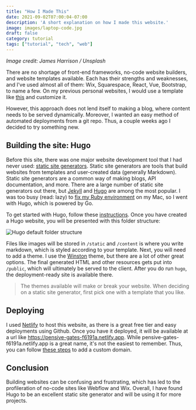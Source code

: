 ```yaml
---
title: "How I Made This"
date: 2021-09-02T07:00:04-07:00
description: 'A short explanation on how I made this website.'
image: images/laptop-code.jpg
draft: false
category: tutorial
tags: ["tutorial", "tech", "web"]
---
```


*Image credit: James Harrison / Unsplash*

There are no shortage of front-end frameworks, no-code website builders, and website templates available. Each has their strengths and weaknesses, and I've used almost all of them: Wix, Squarespace, React, Vue, Bootstrap, to name a few. On my previous personal websites, I would use a template like [this](https://github.com/tailwindtoolbox/Profile-Card) and customize it.

However, this approach does not lend itself to making a blog, where content needs to be served dynamically.  Moreover, I wanted an easy method of automated deployments from a git repo. Thus, a couple weeks ago I decided to try something new. 

## Building the site: Hugo

Before this site, there was one major website development tool that I had never used: [static site generators](https://www.cloudflare.com/learning/performance/static-site-generator/). Static site generators are tools that build websites from templates and user-created data (generally Markdown). Static site generators are a common way of making blogs, API documentation, and more. There are a large number of static site generators out there, but [Jekyll](https://jekyllrb.com/) and [Hugo](https://gohugo.io/) are among the most popular. I was too busy (read: lazy) to [fix my Ruby environment](https://stackify.com/install-ruby-on-your-mac-everything-you-need-to-get-going/) on my Mac, so I went with Hugo, which is powered by Go.

To get started with Hugo, follow these [instructions](https://gohugo.io/getting-started/quick-start/). Once you have created a Hugo website, you will be presented with this folder structure:

![Hugo default folder structure](/images/hugo-default.png)

Files like images will be stored in `/static` and `/content` is where you write markdown, which is styled according to your template. Next, you will need to add a theme. I use the [Winston](https://github.com/zerostaticthemes/hugo-winston-theme) theme, but there are a lot of other great options. The final generated HTML and other resources gets put into `/public`, which will ultimately be served to the client.  After you do run `hugo`, the deployment-ready site is available there.

> The themes available will make or break your website. When deciding on a static site generator, first pick one with a template that you like.


## Deploying 

I used [Netlify](https://www.netlify.com/) to host this website, as there is a great free tier and easy deployments using Github. Once you have it deployed, it will be available at a url like https://pensive-gates-f6191a.netlify.app. While pensive-gates-f6191a.netlify.app is a great name, it's not the easiest to remember. Thus, you can follow [these steps](https://docs.netlify.com/domains-https/custom-domains/) to add a custom domain. 


## Conclusion

Building websites can be confusing and frustrating, which has led to the profileration of no-code sites like Webflow and Wix. Overall, I have found Hugo to be an excellent static site generator and will be using it for more projects. 



